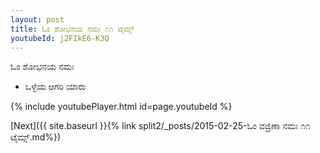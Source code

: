 ```yaml
---
layout: post
title: ಓಂ ಶೋಭನಯ ನಮಃ ೧೧ ಟೈಮ್ಸ್
youtubeId: j2FIkE6-K3Q
---
```

 
 
 ಓಂ ಶೋಭನಯ ನಮಃ  
 
 -  ಒಳ್ಳೆಯ ಆಗರಿ ಯಾರು 
 
  
 
  
 
 
 
 
 
 


{% include youtubePlayer.html id=page.youtubeId %}
 
[Next]({{ site.baseurl }}{% link  split2/_posts/2015-02-25-ಓಂ ವಜ್ರಿಣಾ ನಮಃ ೧೧ ಟೈಮ್ಸ್.md%})
 
